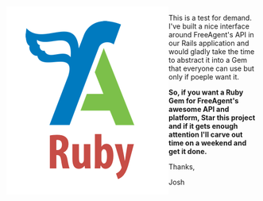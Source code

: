<img align="left" src="readme_assets/FreeAgent Ruby Logo.png" alt="FreeAgent Ruby Logo">

This is a test for demand. I've built a nice interface around FreeAgent's API in our Rails application and would gladly take the time to abstract it into a Gem that everyone can use but only if poeple want it.

**So, if you want a Ruby Gem for FreeAgent's awesome API and platform, Star this project and if it gets enough attention I'll carve out time on a weekend and get it done.**

Thanks,

Josh
